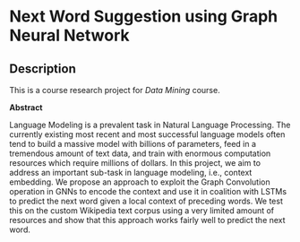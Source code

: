 # __Next Word Suggestion using Graph Neural Network__

## __Description__
This is a course research project for _Data Mining_ course.

__Abstract__

Language Modeling is a prevalent task in Natural Language Processing. The currently existing most recent and most successful language models often tend to build a massive model with billions of parameters, feed in a tremendous amount of text data, and train with enormous computation resources which require millions of dollars. In this project, we aim to address an important sub-task in language modeling, i.e., context embedding. We propose an approach to exploit the Graph Convolution operation in GNNs to encode the context and use it in coalition with LSTMs to predict the next word given a local context of preceding words. We test this on the custom Wikipedia text corpus using a very limited amount of resources and show that this approach works fairly well to predict the next word.

